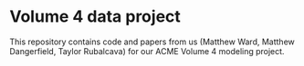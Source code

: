 # Volume 4 data project

This repository contains code and papers from us (Matthew Ward, Matthew Dangerfield, Taylor Rubalcava) for our ACME Volume 4 modeling project.
